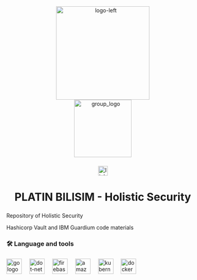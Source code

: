 <div align="center">
<img width="244" alt="logo-left" src="https://github.com/user-attachments/assets/a45c26be-b8c3-4ecf-b582-c5c3cf093db1" /><br>
<img width="150" alt="group_logo" src="https://github.com/user-attachments/assets/963fa411-977f-456e-82c8-198a6ba6ce1e" />
</div>



###

<div align="center">
  <a href="https://www.linkedin.com/company/platin-bilisim-tr"><img src="https://img.shields.io/static/v1?message=LinkedIn&logo=linkedin&label=&color=0077B5&logoColor=white&labelColor=&style=for-the-badge" height="25" alt="linkedin logo"  /></a>
</div>

###

<h1 align="center">PLATIN BILISIM - Holistic Security</h1>

###

<h3 align="left"></h3>

###

<p align="left">Repository of Holistic Security</p>
<p align="left">Hashicorp Vault and IBM Guardium code materials</p>

<h3 align="left">🛠 Language and tools</h3>

###

<div align="left">
  <img src="https://cdn.jsdelivr.net/gh/devicons/devicon/icons/go/go-original-wordmark.svg" height="40" alt="go logo"  />
  <img width="12" />
  <img src="https://cdn.jsdelivr.net/gh/devicons/devicon/icons/dot-net/dot-net-plain-wordmark.svg" height="40" alt="dot-net logo"  />
  <img width="12" />
  <img src="https://cdn.jsdelivr.net/gh/devicons/devicon/icons/firebase/firebase-plain-wordmark.svg" height="40" alt="firebase logo"  />
  <img width="12" />
  <img src="https://cdn.jsdelivr.net/gh/devicons/devicon/icons/amazonwebservices/amazonwebservices-line-wordmark.svg" height="40" alt="amazonwebservices logo"  />
  <img width="12" />
  <img src="https://cdn.jsdelivr.net/gh/devicons/devicon/icons/kubernetes/kubernetes-plain.svg" height="40" alt="kubernetes logo"  />
  <img width="12" />
  <img src="https://cdn.jsdelivr.net/gh/devicons/devicon/icons/docker/docker-plain-wordmark.svg" height="40" alt="docker logo"  />
</div>
